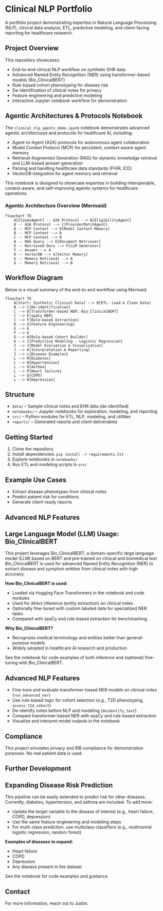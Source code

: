 # Clinical NLP Portfolio

A portfolio project demonstrating expertise in Natural Language Processing (NLP), clinical data analysis, ETL, predictive modeling, and client-facing reporting for healthcare research.

## Project Overview
This repository showcases:
- End-to-end clinical NLP workflow on synthetic EHR data
- Advanced Named Entity Recognition (NER) using transformer-based models (Bio_ClinicalBERT)
- Rule-based cohort phenotyping for disease risk
- De-identification of clinical notes for privacy
- Feature engineering and predictive modeling
- Interactive Jupyter notebook workflow for demonstration

## Agentic Architectures & Protocols Notebook

The `clinical_nlp_agents_demo.ipynb` notebook demonstrates advanced agentic architectures and protocols for healthcare AI, including:
- Agent-to-Agent (A2A) protocols for autonomous agent collaboration
- Model Context Protocol (MCP) for persistent, context-aware agent memory
- Retrieval-Augmented Generation (RAG) for dynamic knowledge retrieval and LLM-based answer generation
- Parsing and handling healthcare data standards (FHIR, ICD)
- VectorDB integration for agent memory and retrieval

This notebook is designed to showcase expertise in building interoperable, context-aware, and self-improving agentic systems for healthcare operations.

### Agentic Architecture Overview (Mermaid)

```mermaid
flowchart TD
	A[ClaimsAgent] -- A2A Protocol --> B[EligibilityAgent]
	B -- A2A Protocol --> C[ProviderMatchAgent]
	A -- MCP Context --> D[Model Context Memory]
	B -- MCP Context --> D
	C -- MCP Context --> D
	A -- RAG Query --> E[Document Retriever]
	E -- Retrieved Docs --> F[LLM Generator]
	F -- Answer --> A
	D -- VectorDB --> G[Vector Memory]
	G -- Memory Retrieval --> A
	G -- Memory Retrieval --> B
```

## Workflow Diagram

Below is a visual summary of the end-to-end workflow using Mermaid:

```mermaid
flowchart TD
	A[Start: Synthetic Clinical Data] --> B[ETL: Load & Clean Data]
	B --> C[De-identification]
	C --> D[Transformer-based NER: Bio_ClinicalBERT]
	C --> E[spaCy NER]
	C --> F[Rule-based Extraction]
	D --> G[Feature Engineering]
	E --> G
	F --> G
	G --> H[Rule-based Cohort Builder]
	G --> I[Predictive Modeling - Logistic Regression]
	I --> J[Model Evaluation & Visualization]
	J --> K[Interpretation & Reporting]
	I --> L{Disease Examples}
	L --> M[Diabetes]
	L --> N[Hypertension]
	L --> O[Asthma]
	L --> P[Heart failure]
	L --> Q[COPD]
	L --> R[Depression]
```

## Structure
- `data/` – Sample clinical notes and EHR data (de-identified)
- `notebooks/` – Jupyter notebooks for exploration, modeling, and reporting
- `src/` – Python modules for ETL, NLP, modeling, and utilities
- `reports/` – Generated reports and client deliverables

## Getting Started
1. Clone the repository
2. Install dependencies: `pip install -r requirements.txt`
3. Explore notebooks in `notebooks/`
4. Run ETL and modeling scripts in `src/`

## Example Use Cases
- Extract disease phenotypes from clinical notes
- Predict patient risk for conditions
- Generate client-ready reports

## Advanced NLP Features

## Large Language Model (LLM) Usage: Bio_ClinicalBERT

This project leverages Bio_ClinicalBERT, a domain-specific large language model (LLM) based on BERT and pre-trained on clinical and biomedical text. Bio_ClinicalBERT is used for advanced Named Entity Recognition (NER) to extract disease and symptom entities from clinical notes with high accuracy.

**How Bio_ClinicalBERT is used:**
- Loaded via Hugging Face Transformers in the notebook and code modules
- Used for direct inference (entity extraction) on clinical notes
- Optionally fine-tuned with custom labeled data for specialized NER tasks
- Compared with spaCy and rule-based extraction for benchmarking

**Why Bio_ClinicalBERT?**
- Recognizes medical terminology and entities better than general-purpose models
- Widely adopted in healthcare AI research and production

See the notebook for code examples of both inference and (optional) fine-tuning with Bio_ClinicalBERT.

## Advanced NLP Features
- Fine-tune and evaluate transformer-based NER models on clinical notes (`run_advanced_ner`)
- Use rule-based logic for cohort selection (e.g., T2D phenotyping, `assess_t2d_cohort`)
- De-identify notes before NLP and modeling (`deidentify_text`)
- Compare transformer-based NER with spaCy and rule-based extraction
- Visualize and interpret model outputs in the notebook

## Compliance
This project simulates privacy and IRB compliance for demonstration purposes. No real patient data is used.

## Further Development

## Expanding Disease Risk Prediction

This pipeline can be easily extended to predict risk for other diseases. Currently, diabetes, hypertension, and asthma are included. To add more:

- Update the target variable to the disease of interest (e.g., heart failure, COPD, depression)
- Use the same feature engineering and modeling steps
- For multi-class prediction, use multiclass classifiers (e.g., multinomial logistic regression, random forest)

**Examples of diseases to expand:**
- Heart failure
- COPD
- Depression
- Any disease present in the dataset

See the notebook for code examples and guidance.

## Contact
For more information, reach out to Justin.
